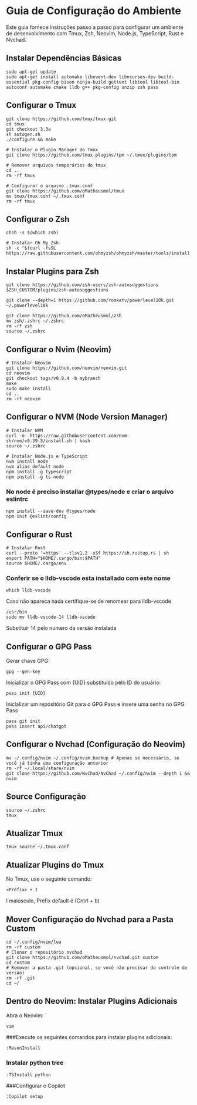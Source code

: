 # Guia de Configuração do Ambiente

Este guia fornece instruções passo a passo para configurar um ambiente de desenvolvimento com Tmux, Zsh, Neovim, Node.js, TypeScript, Rust e Nvchad.

## Instalar Dependências Básicas
```
sudo apt-get update
sudo apt-get install automake libevent-dev libncurses-dev build-essential pkg-config bison ninja-build gettext libtool libtool-bin autoconf automake cmake lldb g++ pkg-config unzip zsh pass
```
## Configurar o Tmux
```
git clone https://github.com/tmux/tmux.git
cd tmux
git checkout 3.3a
sh autogen.sh
./configure && make

# Instalar o Plugin Manager do Tmux
git clone https://github.com/tmux-plugins/tpm ~/.tmux/plugins/tpm

# Remover arquivos temporários do tmux
cd ..
rm -rf tmux

# Configurar o arquivo .tmux.conf
git clone https://github.com/oMatheusmol/tmux
mv tmux/tmux.conf ~/.tmux.conf
rm -rf tmux
```

## Configurar o Zsh
```
chsh -s $(which zsh)

# Instalar Oh My Zsh
sh -c "$(curl -fsSL https://raw.githubusercontent.com/ohmyzsh/ohmyzsh/master/tools/install.sh)"
```

## Instalar Plugins para Zsh
```
git clone https://github.com/zsh-users/zsh-autosuggestions $ZSH_CUSTOM/plugins/zsh-autosuggestions

git clone --depth=1 https://github.com/romkatv/powerlevel10k.git ~/.powerlevel10k

git clone https://github.com/oMatheusmol/zsh
mv zsh/.zshrc ~/.zshrc
rm -rf zsh
source ~/.zshrc
```

## Configurar o Nvim (Neovim)
```
# Instalar Neovim
git clone https://github.com/neovim/neovim.git
cd neovim
git checkout tags/v0.9.4 -b mybranch
make
sudo make install
cd ..
rm -rf neovim
```

## Configurar o NVM (Node Version Manager)
```
# Instalar NVM
curl -o- https://raw.githubusercontent.com/nvm-sh/nvm/v0.39.5/install.sh | bash
source ~/.zshrc

# Instalar Node.js e TypeScript
nvm install node
nvm alias default node
npm install -g typescript
npm install -g ts-node
```

### No node é preciso installar @types/node e criar o arquivo eslintrc

```
npm install --save-dev @types/node
npm init @eslint/config
```

## Configurar o Rust
```
# Instalar Rust
curl --proto '=https' --tlsv1.2 -sSf https://sh.rustup.rs | sh
export PATH="$HOME/.cargo/bin:$PATH"
source $HOME/.cargo/env
```
### Conferir se o lldb-vscode esta installado com este nome
```
which lldb-vscode
```
Caso não apareca nada certifique-se de renomear para lldb-vscode
```
/usr/bin
sudo mv lldb-vscode-14 lldb-vscode
```
Substituir 14 pelo numero da versão instalada

## Configurar o GPG Pass
Gerar chave GPG:
```
gpg --gen-key
```
Inicializar o GPG Pass com {UID} substituído pelo ID do usuário:
```
pass init {UID}
```
Inicializar um repositório Git para o GPG Pass e insere uma senha no GPG Pass
```
pass git init
pass insert api/chatgpt
```

## Configurar o Nvchad (Configuração do Neovim)
```
mv ~/.config/nvim ~/.config/nvim.backup # Apenas se necessário, se você já tinha uma configuração anterior
rm -rf ~/.local/share/nvim
git clone https://github.com/NvChad/NvChad ~/.config/nvim --depth 1 && nvim
```

## Source Configuração
```
source ~/.zshrc
tmux
```

## Atualizar Tmux
```
tmux source ~/.tmux.conf
```

## Atualizar Plugins do Tmux
No Tmux, use o seguinte comando:
```
<Prefix> + I
```
I maiúsculo, Prefix default é (Cntrl + b)

## Mover Configuração do Nvchad para a Pasta Custom
```
cd ~/.config/nvim/lua
rm -rf custom
# Clonar o repositório nvchad
git clone https://github.com/oMatheusmol/nvchad.git custom
cd custom
# Remover a pasta .git (opcional, se você não precisar do controle de versão)
rm -rf .git
cd ~/
```

## Dentro do Neovim: Instalar Plugins Adicionais
Abra o Neovim:
```
vim
```
###Execute os seguintes comandos para instalar plugins adicionais:
```
:MasonInstall
```
### Instalar python tree
```
:TSInstall python
```
###Configurar o Copilot
```
:Copilot setup
```



